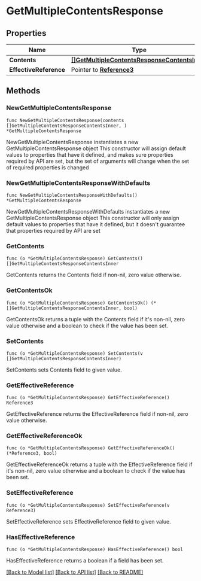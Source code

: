 # GetMultipleContentsResponse

## Properties

Name | Type | Description | Notes
------------ | ------------- | ------------- | -------------
**Contents** | [**[]GetMultipleContentsResponseContentsInner**](GetMultipleContentsResponseContentsInner.md) |  | 
**EffectiveReference** | Pointer to [**Reference3**](Reference3.md) |  | [optional] 

## Methods

### NewGetMultipleContentsResponse

`func NewGetMultipleContentsResponse(contents []GetMultipleContentsResponseContentsInner, ) *GetMultipleContentsResponse`

NewGetMultipleContentsResponse instantiates a new GetMultipleContentsResponse object
This constructor will assign default values to properties that have it defined,
and makes sure properties required by API are set, but the set of arguments
will change when the set of required properties is changed

### NewGetMultipleContentsResponseWithDefaults

`func NewGetMultipleContentsResponseWithDefaults() *GetMultipleContentsResponse`

NewGetMultipleContentsResponseWithDefaults instantiates a new GetMultipleContentsResponse object
This constructor will only assign default values to properties that have it defined,
but it doesn't guarantee that properties required by API are set

### GetContents

`func (o *GetMultipleContentsResponse) GetContents() []GetMultipleContentsResponseContentsInner`

GetContents returns the Contents field if non-nil, zero value otherwise.

### GetContentsOk

`func (o *GetMultipleContentsResponse) GetContentsOk() (*[]GetMultipleContentsResponseContentsInner, bool)`

GetContentsOk returns a tuple with the Contents field if it's non-nil, zero value otherwise
and a boolean to check if the value has been set.

### SetContents

`func (o *GetMultipleContentsResponse) SetContents(v []GetMultipleContentsResponseContentsInner)`

SetContents sets Contents field to given value.


### GetEffectiveReference

`func (o *GetMultipleContentsResponse) GetEffectiveReference() Reference3`

GetEffectiveReference returns the EffectiveReference field if non-nil, zero value otherwise.

### GetEffectiveReferenceOk

`func (o *GetMultipleContentsResponse) GetEffectiveReferenceOk() (*Reference3, bool)`

GetEffectiveReferenceOk returns a tuple with the EffectiveReference field if it's non-nil, zero value otherwise
and a boolean to check if the value has been set.

### SetEffectiveReference

`func (o *GetMultipleContentsResponse) SetEffectiveReference(v Reference3)`

SetEffectiveReference sets EffectiveReference field to given value.

### HasEffectiveReference

`func (o *GetMultipleContentsResponse) HasEffectiveReference() bool`

HasEffectiveReference returns a boolean if a field has been set.


[[Back to Model list]](../README.md#documentation-for-models) [[Back to API list]](../README.md#documentation-for-api-endpoints) [[Back to README]](../README.md)


